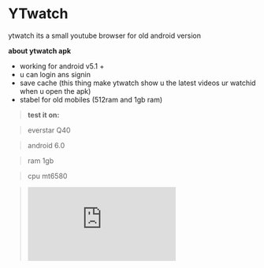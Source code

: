 # YTwatch
ytwatch its a small youtube browser for old android version

 **about ytwatch apk**
 - working for android v5.1 +
 - u can login ans signin
 - save cache (this thing make ytwatch show u the latest videos ur watchid when u open the apk)
 - stabel for old mobiles (512ram and 1gb ram) 

> **test it on:**

> everstar Q40

> android 6.0

> ram 1gb

> cpu mt6580

>![everstar Q40 info](https://www.affariyet.com/smartphone-tunisie/everstar-q40-q40.html)
